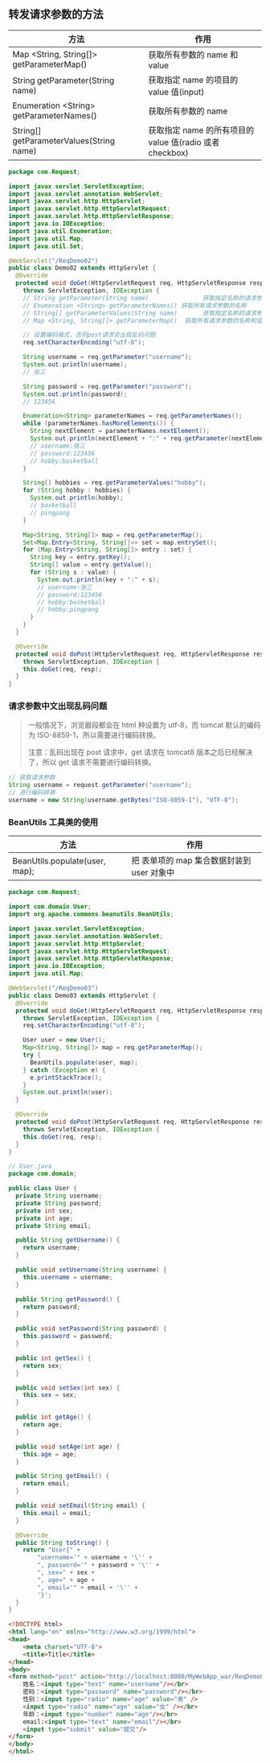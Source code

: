 ## 转发请求参数的方法

| 方法                                           | 作用                                                     |
| ---------------------------------------------- | -------------------------------------------------------- |
| Map &lt;String, String[]&gt; getParameterMap() | 获取所有参数的 name 和 value                             |
| String getParameter(String name)               | 获取指定 name 的项目的 value 值(input)                   |
| Enumeration &lt;String&gt; getParameterNames() | 获取所有参数的 name                                      |
| String[] getParameterValues(String name)       | 获取指定 name 的所有项目的 value 值(radio 或者 checkbox) |

```java
package com.Request;

import javax.servlet.ServletException;
import javax.servlet.annotation.WebServlet;
import javax.servlet.http.HttpServlet;
import javax.servlet.http.HttpServletRequest;
import javax.servlet.http.HttpServletResponse;
import java.io.IOException;
import java.util.Enumeration;
import java.util.Map;
import java.util.Set;

@WebServlet("/ReqDemo02")
public class Demo02 extends HttpServlet {
  @Override
  protected void doGet(HttpServletRequest req, HttpServletResponse resp)
    throws ServletException, IOException {
    // String getParameter(String name)               获取指定名称的请求参数
    // Enumeration <String> getParameterNames() 获取所有请求参数的名称
    // String[] getParameterValues(String name)       获取指定名称的请求参数
    // Map <String, String[]> getParameterMap()  获取所有请求参数的名称和值

    // 设置编码格式，否则post请求会出现乱码问题
    req.setCharacterEncoding("utf-8");

    String username = req.getParameter("username");
    System.out.println(username);
    // 张三

    String password = req.getParameter("password");
    System.out.println(password);
    // 123456

    Enumeration<String> parameterNames = req.getParameterNames();
    while (parameterNames.hasMoreElements()) {
      String nextElement = parameterNames.nextElement();
      System.out.println(nextElement + ":" + req.getParameter(nextElement));
      // username:张三
      // password:123456
      // hobby:basketball
    }

    String[] hobbies = req.getParameterValues("hobby");
    for (String hobby : hobbies) {
      System.out.println(hobby);
      // basketball
      // pingpang
    }

    Map<String, String[]> map = req.getParameterMap();
    Set<Map.Entry<String, String[]>> set = map.entrySet();
    for (Map.Entry<String, String[]> entry : set) {
      String key = entry.getKey();
      String[] value = entry.getValue();
      for (String s : value) {
        System.out.println(key + ":" + s);
        // username:张三
        // password:123456
        // hobby:basketball
        // hobby:pingpang
      }
    }
  }

  @Override
  protected void doPost(HttpServletRequest req, HttpServletResponse resp)
    throws ServletException, IOException {
    this.doGet(req, resp);
  }
}
```

### 请求参数中文出现乱码问题

> 一般情况下，浏览器段都会在 html 种设置为 utf-8，而 tomcat 默认的编码为 ISO-8859-1，所以需要进行编码转换。
>
> 注意：乱码出现在 post 请求中，get 请求在 tomcat8 版本之后已经解决了，所以 get 请求不需要进行编码转换。

```java
// 获取请求参数
String username = request.getParameter("username");
// 进行编码转换
username = new String(username.getBytes("ISO-8859-1"), "UTF-8");
```

### BeanUtils 工具类的使用

| 方法                           | 作用                                       |
| ------------------------------ | ------------------------------------------ |
| BeanUtils.populate(user, map); | 把 表单项的 map 集合数据封装到 user 对象中 |

```java
package com.Request;

import com.domain.User;
import org.apache.commons.beanutils.BeanUtils;

import javax.servlet.ServletException;
import javax.servlet.annotation.WebServlet;
import javax.servlet.http.HttpServlet;
import javax.servlet.http.HttpServletRequest;
import javax.servlet.http.HttpServletResponse;
import java.io.IOException;
import java.util.Map;

@WebServlet("/ReqDemo03")
public class Demo03 extends HttpServlet {
  @Override
  protected void doGet(HttpServletRequest req, HttpServletResponse resp)
    throws ServletException, IOException {
    req.setCharacterEncoding("utf-8");

    User user = new User();
    Map<String, String[]> map = req.getParameterMap();
    try {
      BeanUtils.populate(user, map);
    } catch (Exception e) {
      e.printStackTrace();
    }
    System.out.println(user);
  }

  @Override
  protected void doPost(HttpServletRequest req, HttpServletResponse resp)
    throws ServletException, IOException {
    this.doGet(req, resp);
  }
}
```

```java
// User.java
package com.domain;

public class User {
  private String username;
  private String password;
  private int sex;
  private int age;
  private String email;

  public String getUsername() {
    return username;
  }

  public void setUsername(String username) {
    this.username = username;
  }

  public String getPassword() {
    return password;
  }

  public void setPassword(String password) {
    this.password = password;
  }

  public int getSex() {
    return sex;
  }

  public void setSex(int sex) {
    this.sex = sex;
  }

  public int getAge() {
    return age;
  }

  public void setAge(int age) {
    this.age = age;
  }

  public String getEmail() {
    return email;
  }

  public void setEmail(String email) {
    this.email = email;
  }

  @Override
  public String toString() {
    return "User{" +
        "username='" + username + '\'' +
        ", password='" + password + '\'' +
        ", sex=" + sex +
        ", age=" + age +
        ", email='" + email + '\'' +
        '}';
  }
}
```

```html
<!DOCTYPE html>
<html lang="en" xmlns="http://www.w3.org/1999/html">
<head>
    <meta charset="UTF-8">
    <title>Title</title>
</head>
<body>
<form method="post" action="http://localhost:8080/MyWebApp_war/ReqDemo03">
    姓名：<input type="text" name="username"/></br>
    密码：<input type="password" name="password"/></br>
    性别：<input type="radio" name="age" value="男" />
    <input type="radio" name="age" value="女" /></br>
    年龄：<input type="number" name="age"/></br>
    email:<input type="text" name="email"/></br>
    <input type="submit" value="提交"/>
</form>
</body>
</html>
```
